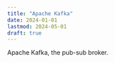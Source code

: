 ```yaml
---
title: "Apache Kafka"
date: 2024-01-01
lastmod: 2024-05-01
draft: true
---
```


Apache Kafka, the pub-sub broker.